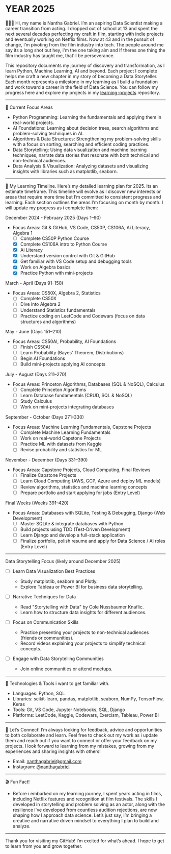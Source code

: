 # YEAR 2025

🙋🏾‍♂️ Hi, my name is Nantha Gabriel. I’m an aspiring Data Scientist making a career transition from acting. I dropped out of school at 13 and spent the next several decades perfecting my craft in film, starting with indie projects and eventually working on Netflix films. Now at 43 and in the pursuit of change, I’m pivoting from the film industry into tech. The people around me say its a long shot but hey, i'm the one taking aim and If theres one thing the film industry has taught me, that'll be perseverance. 

This repository documents my journey of discovery and transformation, as I learn Python, Machine Learning, AI and beyond. Each project I complete helps me craft a new chapter in my story of becoming a Data Storyteller. Each month represents a milestone in my learning as I build a foundation and work toward a career in the field of Data Science. You can follow my progress here and explore my projects in my [learning-projects](https://github.com/nanthagabriel/learning-projects/tree/learning_projects) repository.


---

🤖 Current Focus Areas
- Python Programming: Learning the fundamentals and applying them in real-world projects.
- AI Foundations: Learning about decision trees, search algorithms and problem-solving techniques in AI.
- Algorithms & Data Structures: Strengthening my problem-solving skills with a focus on sorting, searching and efficient coding practices.
- Data Storytelling: Using data visualization and machine learning techniques, narrate data stories that resonate with both technical and non-technical audiences.
- Data Analysis & Visualization: Analyzing datasets and visualizing insights with libraries such as matplotlib, seaborn.

---

📅 My Learning Timeline. 
Here’s my detailed learning plan for 2025. Its an estimate timeframe. This timeline will evolve as I discover new interests or areas that require more time but I’m committed to consistent progress and learning. Each section outlines the areas I’m focusing on month by month. I will update my progress as i complete them:

December 2024 - February 2025 (Days 1–90)
- Focus Areas: Git & GitHub, VS Code, CS50P, CS106A, Ai Literacy, Algebra 1
  - [ ] Complete CS50P Python Course 
  - [x] Complete CS106A intro to Python Course 
  - [x] Ai Literacy 
  - [x] Understand version control with Git & GitHub
  - [x] Get familiar with VS Code setup and debugging tools
  - [x] Work on Algebra basics 
  - [x] Practice Python with mini-projects 

March - April (Days 91–150)
- Focus Areas: CS50X, Algebra 2, Statistics
  - [ ] Complete CS50X 
  - [ ] Dive into Algebra 2 
  - [ ] Understand Statistics fundamentals 
  - [ ] Practice coding on LeetCode and Codewars (focus on data structures and algorithms)

May - June (Days 151–210)
- Focus Areas: CS50AI, Probability, AI Foundations
  - [ ] Finish CS50AI 
  - [ ] Learn Probability (Bayes' Theorem, Distributions)
  - [ ] Begin AI Foundations 
  - [ ] Build mini-projects applying AI concepts

July - August (Days 211–270)
- Focus Areas: Princeton Algorithms, Databases (SQL & NoSQL), Calculus
  - [ ] Complete Princeton Algorithms 
  - [ ] Learn Database fundamentals (CRUD, SQL & NoSQL) 
  - [ ] Study Calculus 
  - [ ] Work on mini-projects integrating databases 

September - October (Days 271–330)
- Focus Areas: Machine Learning Fundamentals, Capstone Projects
  - [ ] Complete Machine Learning Fundamentals 
  - [ ] Work on real-world Capstone Projects
  - [ ] Practice ML with datasets from Kaggle
  - [ ] Revise probability and statistics for ML

November - December (Days 331–390)
- Focus Areas: Capstone Projects, Cloud Computing, Final Reviews
  - [ ] Finalize Capstone Projects 
  - [ ] Learn Cloud Computing (AWS, GCP, Azure and deploy ML models)
  - [ ] Review algorithms, statistics and machine learning concepts
  - [ ] Prepare portfolio and start applying for jobs (Entry Level)

Final Weeks (Weeks 391–420)
- Focus Areas: Databases with SQLite, Testing & Debugging, Django (Web Development)
  - [ ] Master SQLite & integrate databases with Python
  - [ ] Build projects using TDD (Test-Driven Development)
  - [ ] Learn Django and develop a full-stack application
  - [ ] Finalize portfolio, polish resume and apply for Data Science / AI roles (Entry Level)

---
 
Data Storytelling Focus (likely around December 2025)
- [ ] Learn Data Visualization Best Practices
  - Study matplotlib, seaborn and Plotly.  
  - Explore Tableau or Power BI for business data storytelling.  

- [ ] Narrative Techniques for Data  
  - Read "Storytelling with Data" by Cole Nussbaumer Knaflic.  
  - Learn how to structure data insights for different audiences.  

- [ ] Focus on Communication Skills
  - Practice presenting your projects to non-technical audiences (friends or communities).  
  - Record videos explaining your projects to simplify technical concepts.  

- [ ] Engage with Data Storytelling Communities
  - Join online communities or attend meetups.  

---

🔧 Technologies & Tools i want to get familiar with.
- Languages: Python, SQL
- Libraries: scikit-learn, pandas, matplotlib, seaborn, NumPy, TensorFlow, Keras
- Tools: Git, VS Code, Jupyter Notebooks, SQL, Django
- Platforms: LeetCode, Kaggle, Codewars, Exercism, Tableau, Power BI

---

💬 Let’s Connect!
I’m always looking for feedback, advice and opportunities to both collaborate and learn. Feel free to check out my work as i update them and reach out if you want to connect or offer your feedback on my projects. I look forward to learning from my mistakes, growing from my experiences and sharing insights with others!

- Email: nanthagabriel@gmail.com
- Instagram: [@nanthagabriel](https://www.instagram.com/nanthagabriel/)

---

🎬 Fun Fact!
- Before i embarked on my learning journey, I spent years acting in films, including Netflix features and recognition at film festivals. The skills I developed in storytelling and problem solving as an actor, along with the resilience i've developed from countless audition rejections, are now shaping how I approach data science. Let’s just say, I’m bringing a creative and narrative driven mindset to everything I plan to build and analyze. 

---

Thank you for visiting my GitHub! 
I’m excited for what’s ahead. 
I hope to get to learn from you and grow together.

